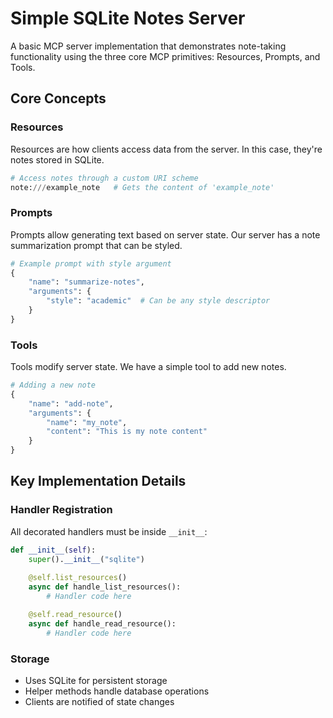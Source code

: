 # Simple SQLite Notes Server

A basic MCP server implementation that demonstrates note-taking functionality using the three core MCP primitives: Resources, Prompts, and Tools.

## Core Concepts

### Resources
Resources are how clients access data from the server. In this case, they're notes stored in SQLite.

```python
# Access notes through a custom URI scheme
note:///example_note   # Gets the content of 'example_note'
```

### Prompts
Prompts allow generating text based on server state. Our server has a note summarization prompt that can be styled.

```python
# Example prompt with style argument
{
    "name": "summarize-notes",
    "arguments": {
        "style": "academic"  # Can be any style descriptor
    }
}
```

### Tools
Tools modify server state. We have a simple tool to add new notes.

```python
# Adding a new note
{
    "name": "add-note",
    "arguments": {
        "name": "my_note",
        "content": "This is my note content"
    }
}
```

## Key Implementation Details

### Handler Registration
All decorated handlers must be inside `__init__`:
```python
def __init__(self):
    super().__init__("sqlite")
    
    @self.list_resources()
    async def handle_list_resources():
        # Handler code here

    @self.read_resource()
    async def handle_read_resource():
        # Handler code here
```

### Storage
- Uses SQLite for persistent storage
- Helper methods handle database operations
- Clients are notified of state changes